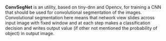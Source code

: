 **СonvSegNet** is an utility, based on tiny-dnn and Opencv, for training a CNN that should be used for convolutional segmentation of the images.
Convolutional segmentation here means that network view slides across input image with fixed window and at each step
makes a classification decision and writes output value (if other not mentioned the probability of object) in output image. 

